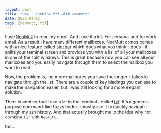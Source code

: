 ```yaml
---
layout: post
title: "How I combine fzf with NeoMutt"
date: 2021-04-02
tags: [neomutt, fzf]
---
```


I use [NeoMutt](https://neomutt.org/) to read my email. And I use it a lot.
For personal and for work email. As a result I have many different mailboxes.
NeoMutt comes comes with a nice feature called
[sidebar](https://neomutt.org/feature/sidebar) which does what you think it
does - it splits your terminal screen and provides you with a list of all your
mailboxes in one of the split windows. This is great because now you can
see all your mailboxes and you easily navigate through them to select the
mailbox you want to read.

Now, the problem is, the more mailboxes you have the longer it takes to
navigate through the list. There are a couple of key bindings you can use to
make the navigation easier, but I was still looking for a more elegant
solution.

<script src="https://gist.github.com/tscherf/d46b822c60c60c40a2544233802dcac5.js?file=neomutt_sidebar_bindings.md"></script>

There is another tool I use a lot in the terminal - called
[fzf](https://github.com/junegunn/fzf). It's a general-purpose command-line
fuzzy finder. I mostly use it to quickly navigate through my zsh history. And
that actually brought me to the idea why not combine `fzf` with `NeoMutt`.

tbc...





